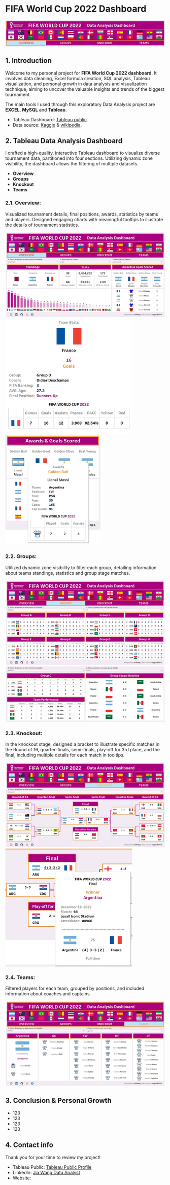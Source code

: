 # **FIFA World Cup 2022 Dashboard**
![banner](image/banner.png)
## 1. Introduction
Welcome to my personal project for **FIFA World Cup 2022 dashboard**. It involves data cleaning, Excel formula creation, SQL analysis, Tableau visualization, and personal growth in data analysis and visualization technique, aiming to uncover the valuable insights and trends of the biggest tournament.

The main tools I used through this exploratory Data Analysis project are **EXCEL**, **MySQL** and **Tableau**.
* Tableau Dashboard: [Tableau public](https://public.tableau.com/app/profile/jia.wang3280/viz/FIFAWorldCup2022_16990814009590/Dashboard_1_1).
* Data source: [Kaggle](https://www.kaggle.com/datasets/swaptr/fifa-world-cup-2022-statistics) & [wikipedia](https://en.wikipedia.org/wiki/2022_FIFA_World_Cup#Round_of_16).

## 2. Tableau Data Analysis Dashboard
I crafted a high-quality, interactive Tableau dashboard to visualize diverse tournament data, partitioned into four sections. Utilizing dynamic zone visibility, the dashboard allows the filtering of multiple datasets.
* **Overview**
* **Groups**
* **Knockout**
* **Teams**
 
### 2.1. **Overview**: 
Visualized tournament details, final positions, awards, statistics by teams and players. Designed engaging charts with meaningful tooltips to illustrate the details of tournament statistics.

![overview](image/overview.png)
<img src="https://github.com/WJ-IIOI/FIFA-World-Cup-2022-Analysis-Dashboard/blob/main/image/team_stats.png" alt=team_stats width="400"> 
<img src="https://github.com/WJ-IIOI/FIFA-World-Cup-2022-Analysis-Dashboard/blob/main/image/player_stats.png" alt=player_stats width="300">

### 2.2. **Groups**:
Utilized dynamic zone visibility to filter each group, detailing information about teams standings, statistics and group stage matches.

![groups](image/group.png) 
![group_details](image/group_details.png) 

 
### 2.3. **Knockout**:
In the knockout stage, designed a bracket to illustrate specific matches in the Round of 16, quarter-finals, semi-finals, play-off for 3rd place, and the final, including multiple details for each match in tooltips.

![Knockout](image/knockout.png) 
<img src="https://github.com/WJ-IIOI/FIFA-World-Cup-2022-Analysis-Dashboard/blob/main/image/match.png" alt=match width="400" align="center"> 

### 2.4. **Teams**:
Filtered players for each team, grouped by positions, and included information about coaches and captains.

![Teams](image/teams.png) 

## 3. Conclusion & Personal Growth
* 123
* 123
* 123
* 123

## 4. Contact info
Thank you for your time to review my project! 
* Tableau Public: [Tableau Public Profile](https://public.tableau.com/app/profile/jia.wang3280/vizzes)
* Linkedln: [Jia Wang Data Analyst](https://www.linkedin.com/in/jiawang-data-analyst/)
* Website: 




